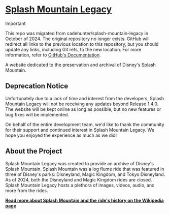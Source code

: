 # [Splash Mountain Legacy](https://splashmountainlegacy.com)

> [!IMPORTANT] 
> This repo was migrated from cadehunter/splash-mountain-legacy in October of 2024. The original repository no longer exists. GitHub will redirect all links to the previous location to this repository, but you should update any links, including Git refs, to the new location. For more information, refer to [GitHub's Documentation](https://docs.github.com/en/repositories/creating-and-managing-repositories/transferring-a-repository#whats-transferred-with-a-repository).

A website dedicated to the preservation and archival of Disney's Splash Mountain.

## Deprecation Notice

Unfortunately due to a lack of time and interest from the developers, Splash Mountain Legacy will not be receiving any updates beyond Release 1.4.0. The website will be kept online as long as possible, but no new features or bug fixes will be implemented.

On behalf of the entire development team, we'd like to thank the community for their support and continued interest in Splash Mountain Legacy. We hope you enjoyed the experience as much as we did!

## About the Project

Splash Mountain Legacy was created to provide an archive of Disney's Splash Mountain. Splash Mountain was a log flume ride that was featured in three of Disney's parks: Disneyland, Magic Kingdom, and Tokyo Disneyland. As of 2024, both the Disneyland and Magic Kingdom rides are closed. Splash Mountain Legacy hosts a plethora of images, videos, audio, and more from the rides.

[**Read more about Splash Mountain and the ride's history on the Wikipedia page**](https://en.wikipedia.org/wiki/Splash_Mountain)
